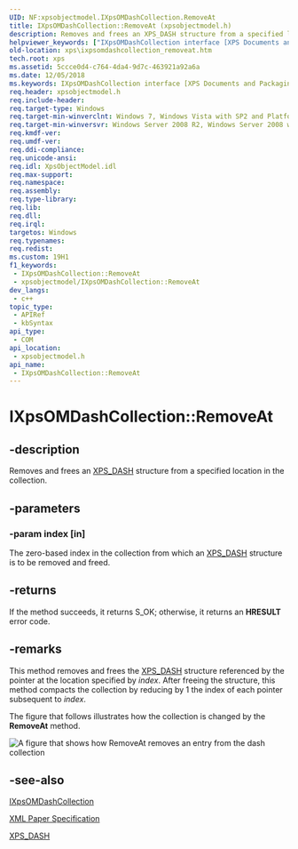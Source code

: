 ```yaml
---
UID: NF:xpsobjectmodel.IXpsOMDashCollection.RemoveAt
title: IXpsOMDashCollection::RemoveAt (xpsobjectmodel.h)
description: Removes and frees an XPS_DASH structure from a specified location in the collection.
helpviewer_keywords: ["IXpsOMDashCollection interface [XPS Documents and Packaging]","RemoveAt method","IXpsOMDashCollection.RemoveAt","IXpsOMDashCollection::RemoveAt","RemoveAt","RemoveAt method [XPS Documents and Packaging]","RemoveAt method [XPS Documents and Packaging]","IXpsOMDashCollection interface","xps.ixpsomdashcollection_removeat","xpsobjectmodel/IXpsOMDashCollection::RemoveAt"]
old-location: xps\ixpsomdashcollection_removeat.htm
tech.root: xps
ms.assetid: 5ccce0d4-c764-4da4-9d7c-463921a92a6a
ms.date: 12/05/2018
ms.keywords: IXpsOMDashCollection interface [XPS Documents and Packaging],RemoveAt method, IXpsOMDashCollection.RemoveAt, IXpsOMDashCollection::RemoveAt, RemoveAt, RemoveAt method [XPS Documents and Packaging], RemoveAt method [XPS Documents and Packaging],IXpsOMDashCollection interface, xps.ixpsomdashcollection_removeat, xpsobjectmodel/IXpsOMDashCollection::RemoveAt
req.header: xpsobjectmodel.h
req.include-header: 
req.target-type: Windows
req.target-min-winverclnt: Windows 7, Windows Vista with SP2 and Platform Update for Windows Vista [desktop apps \| UWP apps]
req.target-min-winversvr: Windows Server 2008 R2, Windows Server 2008 with SP2 and Platform Update for Windows Server 2008 [desktop apps \| UWP apps]
req.kmdf-ver: 
req.umdf-ver: 
req.ddi-compliance: 
req.unicode-ansi: 
req.idl: XpsObjectModel.idl
req.max-support: 
req.namespace: 
req.assembly: 
req.type-library: 
req.lib: 
req.dll: 
req.irql: 
targetos: Windows
req.typenames: 
req.redist: 
ms.custom: 19H1
f1_keywords:
 - IXpsOMDashCollection::RemoveAt
 - xpsobjectmodel/IXpsOMDashCollection::RemoveAt
dev_langs:
 - c++
topic_type:
 - APIRef
 - kbSyntax
api_type:
 - COM
api_location:
 - xpsobjectmodel.h
api_name:
 - IXpsOMDashCollection::RemoveAt
---
```


# IXpsOMDashCollection::RemoveAt


## -description

Removes and frees an <a href="/windows/win32/api/xpsobjectmodel/ns-xpsobjectmodel-xps_dash">XPS_DASH</a> structure from a specified location in the collection.

## -parameters

### -param index [in]

The zero-based index in the collection from which  an <a href="/windows/win32/api/xpsobjectmodel/ns-xpsobjectmodel-xps_dash">XPS_DASH</a> structure is to be removed and freed.

## -returns

If the method succeeds, it returns S_OK; otherwise, it returns an <b>HRESULT</b> error code.

## -remarks

This method removes and frees  the <a href="/windows/win32/api/xpsobjectmodel/ns-xpsobjectmodel-xps_dash">XPS_DASH</a> structure  referenced by the pointer at  the location specified by <i>index</i>. After freeing the structure, this method compacts the collection by   reducing by 1 the index of each pointer subsequent to <i>index</i>.

The figure that follows illustrates how the collection is changed by the <b>RemoveAt</b> method.

<img alt="A figure that shows how RemoveAt removes an entry from the dash collection" src="./images/dashcollection_removeat.png"/>

## -see-also

<a href="/windows/desktop/api/xpsobjectmodel/nn-xpsobjectmodel-ixpsomdashcollection">IXpsOMDashCollection</a>



<a href="https://www.ecma-international.org/activities/XML%20Paper%20Specification/XPS%20Standard%20WD%201.6.pdf">XML Paper Specification</a>



<a href="/windows/win32/api/xpsobjectmodel/ns-xpsobjectmodel-xps_dash">XPS_DASH</a>

